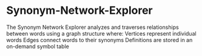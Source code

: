 # Synonym-Network-Explorer
The Synonym Network Explorer analyzes and traverses relationships between words using a graph structure where:  Vertices represent individual words Edges connect words to their synonyms Definitions are stored in an on-demand symbol table
